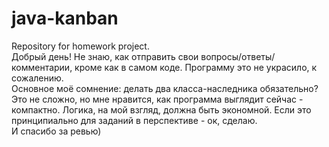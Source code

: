 # java-kanban
Repository for homework project.  
Добрый день! Не знаю, как отправить свои вопросы/ответы/комментарии, кроме как в самом коде. Программу это не украсило, к сожалению.  
Основное моё сомнение: делать два класса-наследника обязательно? Это не сложно, но мне нравится, как программа выглядит сейчас - компактно. Логика, на мой взгляд, должна быть экономной. Если это принципиально для заданий в перспективе - ок, сделаю.  
И спасибо за ревью)

